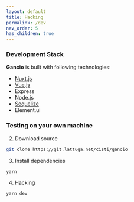 ```yaml
---
layout: default
title: Hacking
permalink: /dev
nav_order: 5
has_children: true
---
```


### Development Stack

**Gancio** is built with following technologies:

- [Nuxt.js](https://nuxtjs.org/)
- [Vue.js](https://vuejs.org/)
- Express
- Node.js
- [Sequelize](https://sequelize.org/)
- Element.ui

### Testing on your own machine

2. Download source
```bash
git clone https://git.lattuga.net/cisti/gancio
```

3. Install dependencies
```bash
yarn
```

4. Hacking
```bash
yarn dev
```
